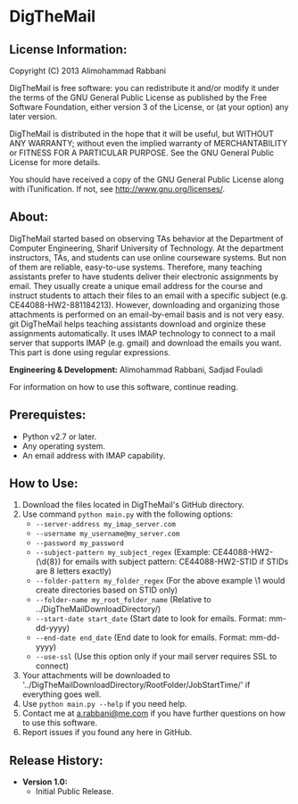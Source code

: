 DigTheMail
==========


License Information:
--------------------------------------

Copyright (C) 2013  Alimohammad Rabbani

DigTheMail is free software: you can redistribute it and/or modify it under the terms of the GNU General Public License as published by the Free Software Foundation, either version 3 of the License, or (at your option) any later version.

DigTheMail is distributed in the hope that it will be useful, but WITHOUT ANY WARRANTY; without even the implied warranty of MERCHANTABILITY or FITNESS FOR A PARTICULAR PURPOSE.  See the GNU General Public License for more details.

You should have received a copy of the GNU General Public License along with iTunification.  If not, see <http://www.gnu.org/licenses/>.


About:
--------------------------------------
DigTheMail started based on observing TAs behavior at the Department of Computer Engineering, Sharif University of Technology. At the department instructors, TAs, and students can use online courseware systems. But non of them are reliable, easy-to-use systems. Therefore, many teaching assistants prefer to have students deliver their electronic assignments by email. They usually create a unique email address for the course and instruct students to attach their files to an email with a specific subject (e.g. CE44088-HW2-881184213). However, downloading and organizing those attachments is performed on an email-by-email basis and is not very easy.
git
DigTheMail helps teaching assistants download and orginize these assignments automatically. It uses IMAP technology to connect to a mail server that supports IMAP (e.g. gmail) and download the emails you want. This part is done using regular expressions.

**Engineering & Development:** Alimohammad Rabbani, Sadjad Fouladi

For information on how to use this software, continue reading. 


Prerequistes:
--------------------------------------
* Python v2.7 or later.
* Any operating system.
* An email address with IMAP capability.


How to Use:
--------------------------------------
1. Download the files located in DigTheMail's GitHub directory.
2. Use command `python main.py` with the following options:
	* `--server-address my_imap_server.com`
	* `--username my_username@my_server.com`
	* `--password my_password`
	* `--subject-pattern my_subject_regex` (Example: CE44088-HW2-(\d{8}) for emails with subject pattern: CE44088-HW2-STID if STIDs are 8 letters exactly)
	* `--folder-pattern my_folder_regex` (For the above example \1 would create directories based on STID only)
	* `--folder-name my_root_folder_name` (Relative to ../DigTheMailDownloadDirectory/)
	* `--start-date start_date` (Start date to look for emails. Format: mm-dd-yyyy)
	* `--end-date end_date` (End date to look for emails. Format: mm-dd-yyyy)
	* `--use-ssl` (Use this option only if your mail server requires SSL to connect)
3. Your attachments will be downloaded to '../DigTheMailDownloadDirectory/RootFolder/JobStartTime/' if everything goes well.
4. Use `python main.py --help` if you need help.
5. Contact me at a.rabbani@me.com if you have further questions on how to use this software.
6. Report issues if you found any here in GitHub.


Release History:
--------------------------------------
* **Version 1.0:**
    * Initial Public Release.
